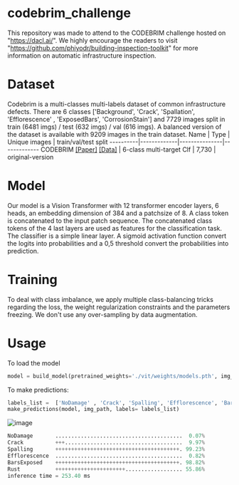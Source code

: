 # codebrim_challenge
This repository was made to attend to the CODEBRIM challenge hosted on "https://dacl.ai/". We highly encourage the readers to visit "https://github.com/phiyodr/building-inspection-toolkit" for more information on automatic infrastructure inspection. 

# Dataset
Codebrim is a multi-classes multi-labels dataset of common infrastructure defects. There are 6 classes ['Background', 'Crack', 'Spallation', 
'Efflorescence' , 'ExposedBars', 'CorrosionStain'] and 7729 images split in train (6481 imgs) / test (632 imgs) / val (616 imgs). 
A balanced version of the dataset is available with 9209 images in the train dataset. 
Name      | Type        | Unique images | train/val/test split
----------|-------------|---------------|-------------
CODEBRIM [[Paper]](https://openaccess.thecvf.com/content_CVPR_2019/html/Mundt_Meta-Learning_Convolutional_Neural_Architectures_for_Multi-Target_Concrete_Defect_Classification_With_CVPR_2019_paper.html) [[Data]](https://zenodo.org/record/2620293#.YO8rj3UzZH4) | 6-class multi-target Clf  | 7,730 | original-version

# Model
Our model is a Vision Transformer with 12 transformer encoder layers, 6 heads, an embedding dimension of 384 and a patchsize of 8. 
A class token is concatenated to the input patch sequence. The concatenated class tokens of the 4 last layers are used as features for the classification task.
The classifier is a simple linear layer. A sigmoid activation function convert the logits into probabilities and a 0,5 threshold convert the probabilities into 
prediction.

# Training
To deal with class imbalance, we apply multiple class-balancing tricks regarding the loss, the weight regularization constraints and the parameters freezing. 
We don't use any over-sampling by data augmentation.

# Usage
To load the model
```python
model = build_model(pretrained_weights='./vit/weights/models.pth', img_size=224, num_cls=6)
```

To make predictions:
```python
labels_list =  ['NoDamage' , 'Crack', 'Spalling', 'Efflorescence', 'BarsExposed', 'Rust']
make_predictions(model, img_path, labels= labels_list)
```
![image](https://{github.com/mpaques269546/codebrim_challenge/codebrim.png})

```python
NoDamage       ........................................  0.07% 
Crack          +++.....................................  9.97% 
Spalling       +++++++++++++++++++++++++++++++++++++++. 99.23% 
Efflorescence  ........................................  0.82% 
BarsExposed    +++++++++++++++++++++++++++++++++++++++. 98.82% 
Rust           ++++++++++++++++++++++.................. 55.86% 
inference time = 253.40 ms
```
  

